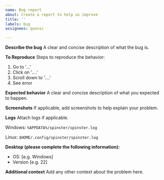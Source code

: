 ```yaml
---
name: Bug report
about: Create a report to help us improve
title: ''
labels: bug
assignees: quonic

---
```


**Describe the bug**
A clear and concise description of what the bug is.

**To Reproduce**
Steps to reproduce the behavior:
1. Go to '...'
2. Click on '....'
3. Scroll down to '....'
4. See error

**Expected behavior**
A clear and concise description of what you expected to happen.

**Screenshots**
If applicable, add screenshots to help explain your problem.

**Logs**
Attach logs if applicable.

Windows: `%APPDATA%/spinster/spinster.log`

Linux: `$HOME/.config/spinster/spinster.log`

**Desktop (please complete the following information):**
 - OS: [e.g. Windows]
 - Version [e.g. 22]

**Additional context**
Add any other context about the problem here.
